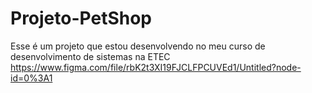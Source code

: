 # Projeto-PetShop
 Esse é um projeto que estou desenvolvendo no meu curso de desenvolvimento de sistemas na ETEC
https://www.figma.com/file/rbK2t3XI19FJCLFPCUVEd1/Untitled?node-id=0%3A1
